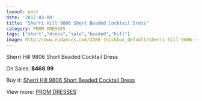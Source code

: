 ```yaml
---
layout: post
date: '2017-03-09'
title: "Sherri Hill 9806 Short Beaded Cocktail Dress"
category: PROM DRESSES
tags: ["short","dress","sale","beaded","hill"]
image: http://www.eudances.com/3386-thickbox_default/sherri-hill-9806-short-beaded-cocktail-dress.jpg
---
```

Sherri Hill 9806 Short Beaded Cocktail Dress

On Sales: **$468.99**
<a href="https://www.eudances.com/en/prom-dresses/1150-sherri-hill-9806-short-beaded-cocktail-dress.html"><amp-img layout="responsive" width="600" height="600" src="//www.eudances.com/3386-thickbox_default/sherri-hill-9806-short-beaded-cocktail-dress.jpg" alt="Sherri Hill 9806 Short Beaded Cocktail Dress 0" /></a>
<a href="https://www.eudances.com/en/prom-dresses/1150-sherri-hill-9806-short-beaded-cocktail-dress.html"><amp-img layout="responsive" width="600" height="600" src="//www.eudances.com/3387-thickbox_default/sherri-hill-9806-short-beaded-cocktail-dress.jpg" alt="Sherri Hill 9806 Short Beaded Cocktail Dress 1" /></a>

Buy it: [Sherri Hill 9806 Short Beaded Cocktail Dress](https://www.eudances.com/en/prom-dresses/1150-sherri-hill-9806-short-beaded-cocktail-dress.html "Sherri Hill 9806 Short Beaded Cocktail Dress")

View more: [PROM DRESSES](https://www.eudances.com/en/13-prom-dresses "PROM DRESSES")